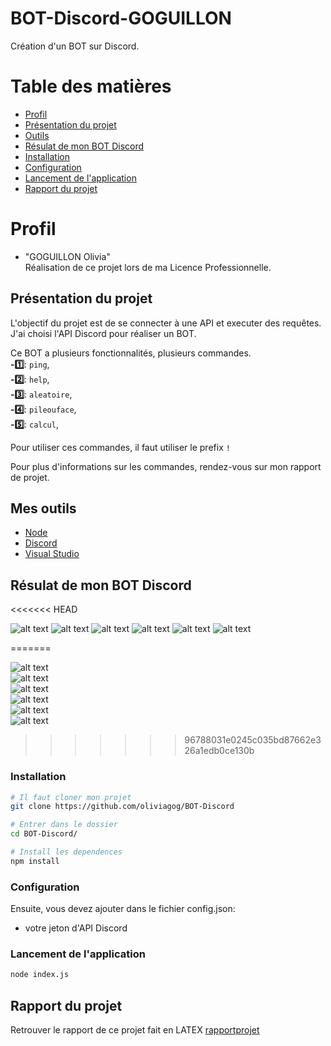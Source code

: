 # BOT-Discord-GOGUILLON

Création d'un BOT sur Discord.

# Table des matières

- [Profil](#profil)
- [Présentation du projet](#projet)
- [Outils](#outils)
- [Résulat de mon BOT Discord](#resultat)
- [Installation ](#installation)
- [Configuration ](#configuration)
- [Lancement de l'application](#lancement)
- [Rapport du projet](#rapport)

# <a name="profil"> Profil

- "GOGUILLON Olivia"</br>
  Réalisation de ce projet lors de ma Licence Professionnelle.

## <a name="projet"> Présentation du projet

L'objectif du projet est de se connecter à une API et executer des requêtes.</br>
J'ai choisi l'API Discord pour réaliser un BOT.</br>

Ce BOT a plusieurs fonctionnalités, plusieurs commandes.</br>
**-1️⃣**: `ping`,</br>
**-2️⃣**: `help`,</br>
**-3️⃣**: `aleatoire`,</br>
**-4️⃣**: `pileouface`,</br>
**-5️⃣**: `calcul`,</br>

Pour utiliser ces commandes, il faut utiliser le prefix `!`</br>

Pour plus d'informations sur les commandes, rendez-vous sur mon rapport de projet.

## <a name="outils"> Mes outils

- [Node](https://nodejs.org/en/)</br>
- [Discord](https://discord.com/)</br>
- [Visual Studio](https://code.visualstudio.com/)</br>

## <a name="resultat"> Résulat de mon BOT Discord
<<<<<<< HEAD

![alt text](https://github.com/oliviagog/BOT-Discord/blob/main/image/ping.PNG)
![alt text](https://github.com/oliviagog/BOT-Discord/blob/main/image/pileouface.PNG)
![alt text](https://github.com/oliviagog/BOT-Discord/blob/main/image/aleatoire.PNG)
![alt text](https://github.com/oliviagog/BOT-Discord/blob/main/image/messageautomatic.PNG)
![alt text](https://github.com/oliviagog/BOT-Discord/blob/main/image/calcul.PNG)
![alt text]()

=======
  
   ![alt text](https://github.com/oliviagog/BOT-Discord/blob/main/image/ping.PNG) </br>
   ![alt text](https://github.com/oliviagog/BOT-Discord/blob/main/image/pileouface.PNG)</br>
   ![alt text](https://github.com/oliviagog/BOT-Discord/blob/main/image/aleatoire.PNG)</br>
   ![alt text](https://github.com/oliviagog/BOT-Discord/blob/main/image/messageautomatic.PNG)</br>
   ![alt text](https://github.com/oliviagog/BOT-Discord/blob/main/image/calcul.PNG)</br>
   ![alt text](https://github.com/oliviagog/BOT-Discord/blob/main/image/help.PNG)
>>>>>>> 96788031e0245c035bd87662e326a1edb0ce130b
### <a name="installation"> Installation

```bash
# Il faut cloner mon projet
git clone https://github.com/oliviagog/BOT-Discord

# Entrer dans le dossier
cd BOT-Discord/

# Install les dependences
npm install
```

### <a name="configuration"> Configuration

Ensuite, vous devez ajouter dans le fichier config.json:

- votre jeton d'API Discord

### <a name="lancement"> Lancement de l'application

```bash
node index.js
```

## <a name="rapport"> Rapport du projet

Retrouver le rapport de ce projet fait en LATEX [rapportprojet](https://www.overleaf.com/project/60896a7446f3c2c234e2b5e8)
